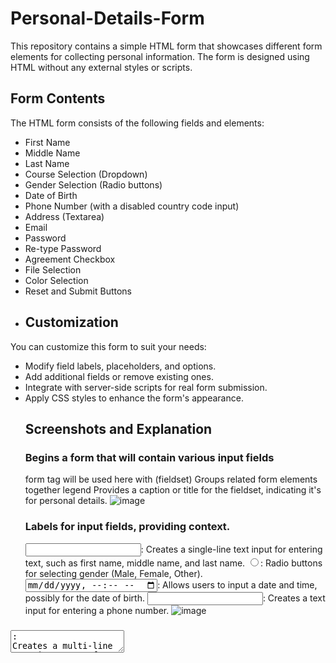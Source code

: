 # Personal-Details-Form
This repository contains a simple HTML form that showcases different form elements for collecting personal information. The form is designed using HTML without any external styles or scripts.
## Form Contents

The HTML form consists of the following fields and elements:

- First Name
- Middle Name
- Last Name
- Course Selection (Dropdown)
- Gender Selection (Radio buttons)
- Date of Birth
- Phone Number (with a disabled country code input)
- Address (Textarea)
- Email
- Password
- Re-type Password
- Agreement Checkbox
- File Selection
- Color Selection
- Reset and Submit Buttons
- 
  ## Customization

You can customize this form to suit your needs:

- Modify field labels, placeholders, and options.
- Add additional fields or remove existing ones.
- Integrate with server-side scripts for real form submission.
- Apply CSS styles to enhance the form's appearance.
  ## Screenshots and Explanation
  ### Begins a form that will contain various input fields
  form tag will be used here  with (fieldset) Groups related form elements together legend Provides a caption or title for the fieldset, indicating it's for personal details.
  ![image](https://github.com/rajakhan017/Personal-Details-Form/assets/135150598/dda44a59-279f-4c22-b8db-dc11b8b3a3a1)
  ### Labels for input fields, providing context.
  <input type="text">: Creates a single-line text input for entering text, such as first name, middle name, and last name.
<input type="radio">: Radio buttons for selecting gender (Male, Female, Other).
<input type="datetime-local">: Allows users to input a date and time, possibly for the date of birth.
<input type="tel">: Creates a text input for entering a phone number.
![image](https://github.com/rajakhan017/Personal-Details-Form/assets/135150598/f94474b9-9808-48d6-8ecf-d865dc5ee6c0)
### <textarea>: Creates a multi-line text input area for the address.
<input type="email">: Creates a text input for entering an email address.
<input type="password">: Text input where the entered text is hidden (for password entry).
<input type="checkbox">: Checkbox for agreeing to terms and conditions.
<input type="file">: File input for uploading files.
<input type="color">: Color picker input.
<input type="reset">: Button to reset all form input values.
<input type="button">: Button to submit the form.
</fieldset>: Closes the fieldset grouping.
</form>: Closes the form.
![image](https://github.com/rajakhan017/Personal-Details-Form/assets/135150598/7c38dd54-88bd-4825-939f-76e9deb2cda3)
### Learning
 After completing this task you would learn about forms, tags used to create form and form-attributes
Form elements (input, label, select/option, textarea, fieldset, legend,)
 Input types :
- text 
- number
- button 
- password 
- checkbox
- email
- image 
- date 
- datetime-local 
- time 
- reset
- button
- submit
- button
## Hosted Link

You can access the live preview of the webpage [here]https://rajakhan017.github.io/Personal-Details-Form/



